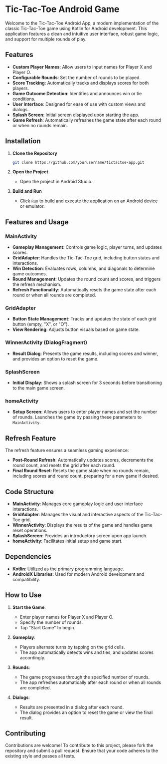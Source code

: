 
# Tic-Tac-Toe Android Game

Welcome to the Tic-Tac-Toe Android App, a modern implementation of the classic Tic-Tac-Toe game using Kotlin for Android development. This application features a clean and intuitive user interface, robust game logic, and support for multiple rounds of play.

## Features

- **Custom Player Names**: Allow users to input names for Player X and Player O.
- **Configurable Rounds**: Set the number of rounds to be played.
- **Score Tracking**: Automatically tracks and displays scores for both players.
- **Game Outcome Detection**: Identifies and announces win or tie conditions.
- **User Interface**: Designed for ease of use with custom views and dialogs.
- **Splash Screen**: Initial screen displayed upon starting the app.
- **Game Refresh**: Automatically refreshes the game state after each round or when no rounds remain.

## Installation

1. **Clone the Repository**
    ```sh
    git clone https://github.com/yourusername/tictactoe-app.git
    ```

2. **Open the Project**
    - Open the project in Android Studio.

3. **Build and Run**
    - Click `Run` to build and execute the application on an Android device or emulator.

## Features and Usage

### MainActivity

- **Gameplay Management**: Controls game logic, player turns, and updates scores.
- **GridAdapter**: Handles the Tic-Tac-Toe grid, including button states and interactions.
- **Win Detection**: Evaluates rows, columns, and diagonals to determine game outcomes.
- **Round Management**: Updates the round count and scores, and triggers the refresh mechanism.
- **Refresh Functionality**: Automatically resets the game state after each round or when all rounds are completed.

### GridAdapter

- **Button State Management**: Tracks and updates the state of each grid button (empty, "X", or "O").
- **View Rendering**: Adjusts button visuals based on game state.

### WinnerActivity (DialogFragment)

- **Result Dialog**: Presents the game results, including scores and winner, and provides an option to reset the game.

### SplashScreen

- **Initial Display**: Shows a splash screen for 3 seconds before transitioning to the main game screen.

### homeActivity

- **Setup Screen**: Allows users to enter player names and set the number of rounds. Launches the game by passing these parameters to `MainActivity`.

## Refresh Feature

The refresh feature ensures a seamless gaming experience:

- **Post-Round Refresh**: Automatically updates scores, decrements the round count, and resets the grid after each round.
- **Final Round Reset**: Resets the game state when no rounds remain, including scores and round count, preparing for a new game if desired.

## Code Structure

- **MainActivity**: Manages core gameplay logic and user interface interactions.
- **GridAdapter**: Manages the visual and interactive aspects of the Tic-Tac-Toe grid.
- **WinnerActivity**: Displays the results of the game and handles game reset operations.
- **SplashScreen**: Provides an introductory screen upon app launch.
- **homeActivity**: Facilitates initial setup and game start.

## Dependencies

- **Kotlin**: Utilized as the primary programming language.
- **AndroidX Libraries**: Used for modern Android development and compatibility.

## How to Use

1. **Start the Game**:
    - Enter player names for Player X and Player O.
    - Specify the number of rounds.
    - Tap "Start Game" to begin.

2. **Gameplay**:
    - Players alternate turns by tapping on the grid cells.
    - The app automatically detects wins and ties, and updates scores accordingly.

3. **Rounds**:
    - The game progresses through the specified number of rounds.
    - The app refreshes automatically after each round or when all rounds are completed.

4. **Dialogs**:
    - Results are presented in a dialog after each round.
    - The dialog provides an option to reset the game or view the final result.

## Contributing

Contributions are welcome! To contribute to this project, please fork the repository and submit a pull request. Ensure that your code adheres to the existing style and passes all tests.
